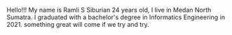 Hello!!! My name is Ramli S Siburian 24 years old, I live in Medan North Sumatra.
I graduated with a bachelor's degree in Informatics Engineering in 2021.
something great will come if we try and try.
